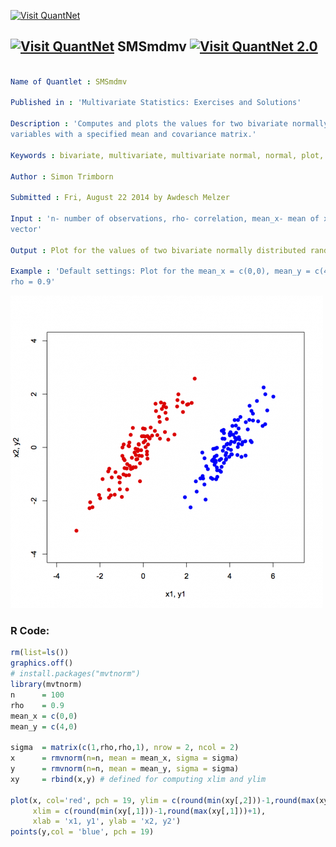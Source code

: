 
[<img src="https://github.com/QuantLet/Styleguide-and-FAQ/blob/master/pictures/banner.png" width="880" alt="Visit QuantNet">](http://quantlet.de/index.php?p=info)

## [<img src="https://github.com/QuantLet/Styleguide-and-Validation-procedure/blob/master/pictures/qloqo.png" alt="Visit QuantNet">](http://quantlet.de/) **SMSmdmv** [<img src="https://github.com/QuantLet/Styleguide-and-Validation-procedure/blob/master/pictures/QN2.png" width="60" alt="Visit QuantNet 2.0">](http://quantlet.de/d3/ia)

```yaml

Name of Quantlet : SMSmdmv

Published in : 'Multivariate Statistics: Exercises and Solutions'

Description : 'Computes and plots the values for two bivariate normally distributed random
variables with a specified mean and covariance matrix.'

Keywords : bivariate, multivariate, multivariate normal, normal, plot, graphical representation

Author : Simon Trimborn

Submitted : Fri, August 22 2014 by Awdesch Melzer

Input : 'n- number of observations, rho- correlation, mean_x- mean of x vector, mean_y- mean of y
vector'

Output : Plot for the values of two bivariate normally distributed random variables

Example : 'Default settings: Plot for the mean_x = c(0,0), mean_y = c(4,0), standard variance and
rho = 0.9'

```

![Picture1](SMSmdmv.png)


### R Code:
```r
rm(list=ls())
graphics.off()
# install.packages("mvtnorm")
library(mvtnorm)
n      = 100
rho    = 0.9
mean_x = c(0,0)
mean_y = c(4,0)

sigma  = matrix(c(1,rho,rho,1), nrow = 2, ncol = 2)
x      = rmvnorm(n=n, mean = mean_x, sigma = sigma)
y      = rmvnorm(n=n, mean = mean_y, sigma = sigma)
xy     = rbind(x,y) # defined for computing xlim and ylim

plot(x, col='red', pch = 19, ylim = c(round(min(xy[,2]))-1,round(max(xy[,2]))+1),
     xlim = c(round(min(xy[,1]))-1,round(max(xy[,1]))+1),
     xlab = 'x1, y1', ylab = 'x2, y2')
points(y,col = 'blue', pch = 19)

```
